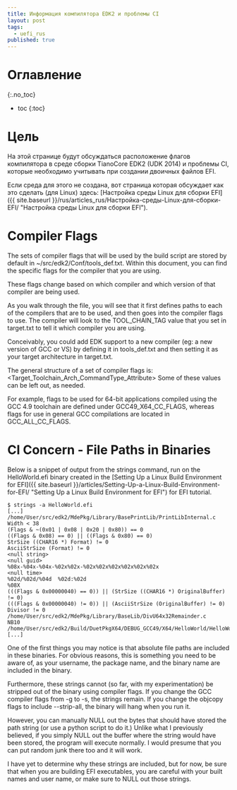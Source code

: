 ```yaml
---
title: Информация компилятора EDK2 и проблемы CI
layout: post
tags:
  - uefi_rus
published: true
---
```


# Оглавление
{:.no_toc}

* toc
{:toc}

# Цель

На этой странице будут обсуждаться расположение флагов компилятора в среде сборки TianoCore EDK2 (UDK 2014) и проблемы CI, которые необходимо учитывать при создании двоичных файлов EFI.

Если среда для этого не создана, вот страница которая обсуждает как это сделать (для Linux) здесь: [Настройка среды Linux для сборки EFI]({{ site.baseurl }}/rus/articles_rus/Настройка-среды-Linux-для-сборки-EFI/ "Настройка среды Linux для сборки EFI").


# Compiler Flags

The sets of compiler flags that will be used by the build script are stored by default in ~/src/edk2/Conf/tools_def.txt. Within this document, you can find the specific flags for the compiler that you are using.

These flags change based on which compiler and which version of that compiler are being used.

As you walk through the file, you will see that it first defines paths to each of the compilers that are to be used, and then goes into the compiler flags to use. The compiler will look to the TOOL_CHAIN_TAG value that you set in target.txt to tell it which compiler you are using.

Conceivably, you could add EDK support to a new compiler (eg: a new version of GCC or VS) by defining it in tools_def.txt and then setting it as your target architecture in target.txt.

The general structure of a set of compiler flags is: <Target_Toolchain_Arch_CommandType_Attribute> Some of these values can be left out, as needed.

For example, flags to be used for 64-bit applications compiled using the GCC 4.9 toolchain are defined under GCC49_X64_CC_FLAGS, whereas flags for use in general GCC compilations are located in GCC_ALL_CC_FLAGS.

# CI Concern - File Paths in Binaries

Below is a snippet of output from the strings command, run on the HelloWorld.efi binary created in the [Setting Up a Linux Build Environment for EFI]({{ site.baseurl }}/articles/Setting-Up-a-Linux-Build-Environment-for-EFI/ "Setting Up a Linux Build Environment for EFI") for EFI tutorial.

~~~
$ strings -a HelloWorld.efi
[...]
/home/User/src/edk2/MdePkg/Library/BasePrintLib/PrintLibInternal.c
Width < 38
(Flags & ~(0x01 | 0x08 | 0x20 | 0x80)) == 0
((Flags & 0x08) == 0) || ((Flags & 0x80) == 0)
StrSize ((CHAR16 *) Format) != 0
AsciiStrSize (Format) != 0
<null string>
<null guid>
%08x-%04x-%04x-%02x%02x-%02x%02x%02x%02x%02x%02x
<null time>
%02d/%02d/%04d  %02d:%02d
%08X
(((Flags & 0x00000040) == 0)) || (StrSize ((CHAR16 *) OriginalBuffer) != 0)
(((Flags & 0x00000040) != 0)) || (AsciiStrSize (OriginalBuffer) != 0)
Divisor != 0
/home/User/src/edk2/MdePkg/Library/BaseLib/DivU64x32Remainder.c
NB10
/home/User/src/edk2/Build/DuetPkgX64/DEBUG_GCC49/X64/HelloWorld/HelloWorld/DEBUG/HelloWorld.dll
[...]
~~~

One of the first things you may notice is that absolute file paths are included in these binaries. For obvious reasons, this is something you need to be aware of, as your username, the package name, and the binary name are included in the binary.

Furthermore, these strings cannot (so far, with my experimentation) be stripped out of the binary using compiler flags. If you change the GCC compiler flags from -g to -s, the strings remain. If you change the objcopy flags to include --strip-all, the binary will hang when you run it.

However, you can manually NULL out the bytes that should have stored the path string (or use a python script to do it.) Unlike what I previously believed, if you simply NULL out the buffer where the string would have been stored, the program will execute normally. I would presume that you can put random junk there too and it will work.

I have yet to determine why these strings are included, but for now, be sure that when you are building EFI executables, you are careful with your built names and user name, or make sure to NULL out those strings.
